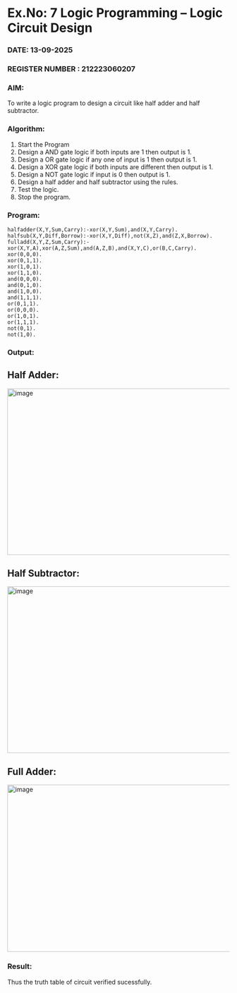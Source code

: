 # Ex.No: 7  Logic Programming –  Logic Circuit Design
### DATE: 13-09-2025                                                                           
### REGISTER NUMBER : 212223060207
### AIM: 
To write a logic program to design a circuit like half adder and half subtractor.
###  Algorithm:
1. Start the Program
2. Design a AND gate logic if both inputs are 1 then output is 1.
3. Design a OR gate logic if any one of input is 1 then output is 1.
4. Design a XOR gate logic if both inputs are different then output is 1.
5. Design a NOT gate logic if input is 0 then output is 1.
6. Design a half adder and half subtractor using the rules.
7. Test the logic.
8. Stop the program.

### Program:
```
halfadder(X,Y,Sum,Carry):-xor(X,Y,Sum),and(X,Y,Carry).
halfsub(X,Y,Diff,Borrow):-xor(X,Y,Diff),not(X,Z),and(Z,X,Borrow).
fulladd(X,Y,Z,Sum,Carry):-xor(X,Y,A),xor(A,Z,Sum),and(A,Z,B),and(X,Y,C),or(B,C,Carry).
xor(0,0,0).
xor(0,1,1).
xor(1,0,1).
xor(1,1,0).
and(0,0,0).
and(0,1,0).
and(1,0,0).
and(1,1,1).
or(0,1,1).
or(0,0,0).
or(1,0,1).
or(1,1,1).
not(0,1).
not(1,0).
```










### Output:
## Half Adder:

<img width="936" height="378" alt="image" src="https://github.com/user-attachments/assets/e195a475-0a37-4cba-9570-689b689457a5" />

## Half Subtractor:

<img width="934" height="378" alt="image" src="https://github.com/user-attachments/assets/3d7e8c7f-30ac-438a-8f1a-9c48cd4a203b" />


## Full Adder:

<img width="934" height="379" alt="image" src="https://github.com/user-attachments/assets/4449071e-c4cf-40fe-befb-91d6fa0a5682" />


### Result:
Thus the truth table of circuit verified sucessfully.
